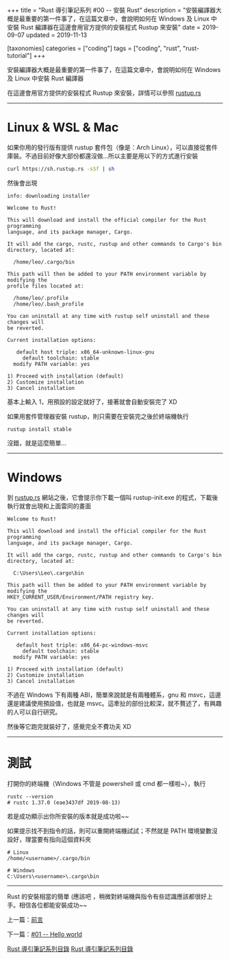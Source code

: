 +++
title = "Rust 導引筆記系列 #00 -- 安裝 Rust"
description = "安裝編譯器大概是最重要的第一件事了，在這篇文章中，會說明如何在 Windows 及 Linux 中安裝 Rust 編譯器在這邊會用官方提供的安裝程式 Rustup 來安裝"
date = 2019-09-07
updated = 2019-11-13

[taxonomies]
categories = ["coding"]
tags = ["coding", "rust", "rust-tutorial"]
+++

安裝編譯器大概是最重要的第一件事了，在這篇文章中，會說明如何在 Windows 及 Linux 中安裝 Rust 編譯器

在這邊會用官方提供的安裝程式 Rustup 來安裝，詳情可以參照 [rustup.rs](https://rustup.rs/)

---

# Linux & WSL & Mac

如果你用的發行版有提供 rustup 套件包（像是：Arch Linux），可以直接從套件庫裝。不過目前好像大部份都還沒做...所以主要是用以下的方式進行安裝

```bash
curl https://sh.rustup.rs -sSf | sh
```

然後會出現

```
info: downloading installer
 
Welcome to Rust!
 
This will download and install the official compiler for the Rust programming
language, and its package manager, Cargo.
 
It will add the cargo, rustc, rustup and other commands to Cargo's bin
directory, located at:
 
  /home/leo/.cargo/bin
 
This path will then be added to your PATH environment variable by modifying the
profile files located at:
 
  /home/leo/.profile
  /home/leo/.bash_profile
 
You can uninstall at any time with rustup self uninstall and these changes will
be reverted.
 
Current installation options:
 
   default host triple: x86_64-unknown-linux-gnu
     default toolchain: stable
  modify PATH variable: yes
 
1) Proceed with installation (default)
2) Customize installation
3) Cancel installation
```

基本上輸入 1，用預設的設定就好了，接著就會自動安裝完了 XD

如果用套件管理器安裝 rustup，則只需要在安裝完之後於終端機執行

    rustup install stable

沒錯，就是這麼簡單...

---

# Windows

到 [rustup.rs](https://rustup.rs/) 網站之後，它會提示你下載一個叫 rustup-init.exe 的程式，下載後執行就會出現和上面雷同的畫面

```
Welcome to Rust!

This will download and install the official compiler for the Rust programming
language, and its package manager, Cargo.

It will add the cargo, rustc, rustup and other commands to Cargo's bin
directory, located at:

  C:\Users\Leo\.cargo\bin

This path will then be added to your PATH environment variable by modifying the
HKEY_CURRENT_USER/Environment/PATH registry key.

You can uninstall at any time with rustup self uninstall and these changes will
be reverted.

Current installation options:

   default host triple: x86_64-pc-windows-msvc
     default toolchain: stable
  modify PATH variable: yes

1) Proceed with installation (default)
2) Customize installation
3) Cancel installation
```

不過在 Windows 下有兩種 ABI，簡單來說就是有兩種體系，gnu 和 msvc，這邊還是建議使用預設值，也就是 msvc。這牽扯的部份比較深，就不贅述了，有興趣的人可以自行研究。

然後等它跑完就裝好了，感覺完全不費功夫 XD

---

# 測試

打開你的終端機（Windows 不管是 powershell 或 cmd 都一樣啦~），執行

```
rustc --version
# rustc 1.37.0 (eae3437df 2019-08-13)
```

若是成功顯示出你所安裝的版本就是成功啦~~

如果提示找不到指令的話，則可以重開終端機試試；不然就是 PATH 環境變數沒設好，理當要有指向這個資料夾

```
# Linux
/home/<username>/.cargo/bin

# Windows
C:\Users\<username>\.cargo\bin
```

---

Rust 的安裝相當的簡單 (應該吧 ，稍微對終端機與指令有些認識應該都很好上手。相信各位都能安裝成功~~

上一篇：[前言](@/posts/2019-09-05-rust-pre-0.md)

下一篇：[#01 -- Hello world](@/posts/2019-09-12-rust-tutorial-1.md)

[Rust 導引筆記系列目錄](@/pages/2019-09-07-rust-index.md)
[Rust 導引筆記系列目錄](@/pages/2019-09-07-rust-index.md)
